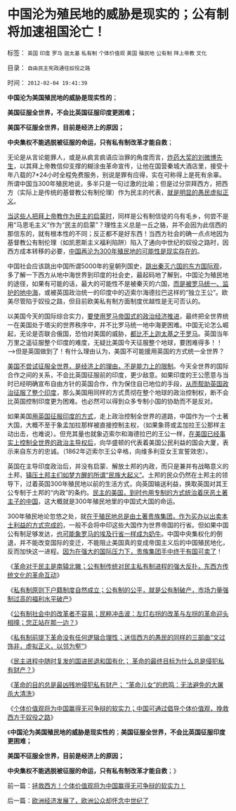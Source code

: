 # 中国沦为殖民地的威胁是现实的；公有制将加速祖国沦亡！

标签： `英国` `印度` `罗马` `迦太基` `私有制` `个体价值观` `美国` `殖民地` `公有制` `拜上帝教` `文化` 

目录： `自由民主宪政通往奴役之路`

时间： `2012-02-04 19:41:39`

**中国沦为美国殖民地的威胁是现实性的**；

**美国征服全世界，不会比英国征服印度更困难；**

**美国不征服全世界，目前是经济上的原因；**

**中央集权不能逃脱被征服的命运，只有私有制改革才能自救**；

无论是从言论能罪人，或是从疯言疯语应治罪的角度而言，[炸药大奖的刘微博先生](http://darthvad.blog.163.com/blog/static/53399470201193052538397/)，以其拜上帝教信仰支撑的糊涂虫革命宣传，让他在国营秦城大酒店里，接受十年八载的7*24小时全程免费服务，别说是罪有应得，实在可称得上是死有余辜。所谓中国当300年殖民地说，多半只是一句过激的比喻；但是过分崇拜西方，把西方（实际上是传统的基督教公有制伦理）作为民主的代表，[就是明显的愚民虚拟正义](../../../2012/2/3/私有制下没有革命的合理性；崇拜西方的国产愚民.md)。

[当这些人把拜上帝教作为民主的启蒙时](../../../2011/4/21/基督教毕竟不是联合国的“国教”.md)，同样是公有制信徒的乌有毛乡，何尝不是用“马恩毛主义”作为“民主的启蒙”？理性主义总是一丘之貉，并不会因为此信西的那信东的，就有根本性的不同；反正都不是好东西！当西方社会的确一点点地因为基督教公有制伦理（如凯恩斯主义福利陷阱）陷入了通向中世纪的奴役之路时，因西方成本转移的必要，[中国再沦为300年殖民地的可能性是现实存在的](../../../2011/10/27/拒绝西方的殖民主义，是中国根本性的人权.md)。

中国社会应该跳出中国所谓5000年的皇朝列国史，[跳出秦灭六国的东方国际观](../../../2008/9/12/战国与秦灭六国并非今天适用的政治模式.md)，多了解一下西方从地中海世界到印度的社会史，最起码地了解到，中国沦为殖民地的途径，如果有可能的话，最大的可能性不是被秦灭的六国，[而是被罗马统一、监护的地中海](../../../2008/9/7/为什么统一地中海世界是罗马而不是迦太基.md)，或被英国政治统一的印度中的迈索尔海德拉巴这样的“独立王公”。欧美尽管陷于奴役之路，但目前欧美私有制方面制度优越性是无可否认的。

以美国今天的国际综合实力，[要使用罗马帝国式的政治经济推进](../../../2010/6/9/罗马如出现在战国将如何统一中国？.md)，最终把全世界统一在美国处于塔尖的世界秩序中，并不比罗马统一地中海更困难。中国无论怎么崛起，无论是否联合俄国，恐怕对美国的威胁，[都比不上迦太基之于罗马](../../../2011/4/22/美英法的第三次布匿战争.md)。英国当年万里之遥征服整个印度的难度，无疑比美国今天征服整个地球，要困难得多！！——>但是英国做到了！有什么理由认为，美国不可能援用英国的方式统一全世界？

[美国不尝试征服全世界，是经济上的理由，不是能力上的限制](../../../2011/1/5/为什么美国不愿意征服全世界？美国人的本性；.md)。今天全世界的国际合作之间的关系，不会比英国征服前的印度，更少敌意。如果印度的王公愿意与当时已经明确宣布自由方针的英国合作，作为保住自已地位的手段，[从而帮助英国政治征服了整个印度](../../../2012/1/28/印度的爱国买办精英，大清朝廷和洋鬼子.md)，那么美国用同样的方式贯彻在整个地球的政治控制权，断不会比英国控制印度更为困难。也必然可以得到众多专制小国的协助而不是反对。

如果美国[用英国征服印度的方式](../../../2008/12/18/英国征服印度是法治商业经济行为的成功.md)，走上政治控制全世界的道路，中国作为一个土著大国，大概不至于象孟加拉那样被直接控制主权，（如果象蒋或孟加拉王公那样主动出击，也难说）。但充其量也就象迈索尔和海德拉巴的王公一样，[在美国已经事实上控制全世界的政治主导权后](../../../2011/1/5/米塞斯原理：美国灭亡将是所有国家的末日.md)，向华盛顿的代表着美国公民利益的国会大厦，表示来自东方的忠诚。（1862年迈索尔王公辛格，向维多利亚女王宣誓效忠）。

英国在主导印度政治后，并没有启蒙、解放土邦的内政，而只是兼并有战略意义的土邦，[镇压土邦主们如梦方醒的所谓“民族大起义”](../../../2012/1/27/印度的买办精英和印度土邦主的“民族大起义”.md)。土邦的民众仍然在土邦主的领导下，过着英国300年殖民地以前的生活方式，向英国输送利益，换取英国对其王公专制于土邦的“内政”的条约。[民主的美国，到时也用专制的方式统治着厌恶土著主子的中国](%E6%B0%91%E4%B8%BB%E7%9A%84%E7%BE%8E%E5%9B%BD%EF%BC%8C%E4%B9%9F%E7%94%A8%E4%B8%93%E5%88%B6%E7%9A%84%E6%96%B9%E5%BC%8F%E7%BB%9F%E6%B2%BB%E7%9D%80%E5%8E%8C%E6%81%B6%E5%9C%9F%E8%91%97%E4%B8%93%E5%88%B6%E6%94%BF%E6%B2%BB%E7%9A%84%E4%B8%AD%E5%9B%BD%EF%BC%8C)，这大概就是300年殖民地里的中国式大国的命运。

300年殖民地论忽悠之处，就[在于殖民地总是由土著贵族集团，作为买办以出卖本土利益的方式完成的](../../../2012/1/28/印度近现代史就是Charter精英的爱国买办史.md)，一般不会将中印这些大国作为世界帝国的行省。但如果中国公有制足够发达，[也可能象罗马的埃及行省一样成为奶牛](../../../2010/6/3/罗马埃及行省赋税相当于唐明税入或宋清的一半.md)。中国中央集权化的倒退，并不能改变国际的变迁，不能阻止美国真的变成帝国主义后的中国殖民地化，反而加快这一进程。[因为在强大的国际压力下，贵族集团手中终于有国可卖了](../../../2010/5/3/美国历史上最可笑的对手.md)！

《[革命对于民主是南辕北辙；公有制传统对民主私有制进程的强大反扑，东西方传统文化的革命互动](../../../2012/2/2/民粹冲击波！革命压力对于民主进程是南辕北辙.md)》

《[私有制原则下户籍制度自然成立；公有制的公平，就是公有制破产，市场力量强制过高的福利水平破产](../../../2012/2/3/公有制的公平就是破产,私有制原则下的户籍制度.md)》

《[公有制社会中的改革者不容易；民粹冲击波：左灯右拐的改革与左拐的革命迎头相撞；您正站在那一边？](../../../2012/2/3/公有制的改革者不容易；为什么要“打着左灯向右拐”？.md)》

《[私有制前提下革命没有任何逻辑合理性；迷信西方的愚民的同样的三部曲“文过饰非，虚拟正义，以邻为壑”](../../../2012/2/3/私有制下没有革命的合理性；崇拜西方的国产愚民.md)》

《[民主进程中随时复发的国进民退和国有化； 革命的最终目标为什么总是侵犯私有财产？](../../../2012/2/4/革命的最终目标为什么总是侵犯私有财产？.md)》

《[革命的目的总是最凶残地侵犯私有财产； “革命儿女”的悲鸣：无法避免的大屠杀大清洗](../../../2012/2/4/“革命儿女”的悲鸣，社会的悲哀，民族的悲剧！.md)》

《[个体价值观将为中国赢得无可争辩的软实力；中国可通过倡导个体价值观，挽救西方于奴役之路](../../../2012/2/4/拯救西方！个体价值观将为中国赢得无可争辩的软实力！.md)》

《**中国沦为美国殖民地的威胁是现实性的**；**美国征服全世界，不会比英国征服印度更困难；**

**美国不征服全世界，目前是经济上的原因；**

**中央集权不能逃脱被征服的命运，只有私有制改革才能自救**；》



前一篇：[拯救西方！个体价值观将为中国赢得无可争辩的软实力！](../../../2012/2/4/拯救西方！个体价值观将为中国赢得无可争辩的软实力！.md)

后一篇：[欧洲经济发展了，欧洲公众却怀念中世纪了](../../../2012/2/5/欧洲经济发展了，欧洲公众却怀念中世纪了.md)